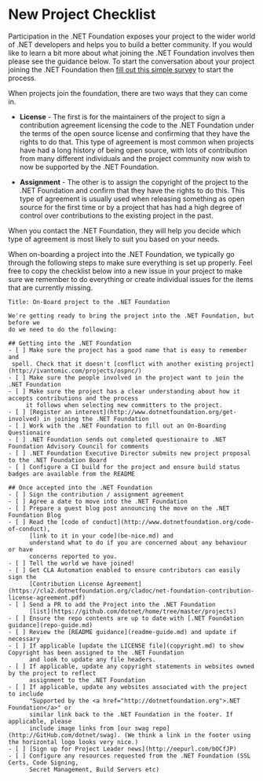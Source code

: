 # New Project Checklist

Participation in the .NET Foundation exposes your project to the wider world of .NET developers
and helps you to build a better community. If you would like to learn a bit more about what
joining the .NET Foundation involves then please see the guidance below. To start the conversation
about your project joining the .NET Foundation then 
[fill out this simple survey](https://dotnetfoundation.sharepoint.com/_layouts/15/guestaccess.aspx?guestaccesstoken=FIHTIfH3tzOmRhiXq4f%2bPVKhXkvZRosPxDiFl%2bfi6Ig%3d&docid=1_1657916a0083245a79bc0335d466ef80f&wdFormId=%7B3774A4ED%2DE93A%2D456C%2D8A1F%2DAB1FF94F080A%7D) to start the process.

When projects join the foundation, there are two ways that they can come in.

 - **License** - The first is for the maintainers of the project to sign a
   contribution agreement licensing
   the code to the .NET Foundation under the terms of the open source license and
   confirming that they have the rights to do that. This type of agreement is most
   common when projects have had a long history of being open source, with lots of
   contribution from many different individuals and the project community now wish to
   now be supported by the .NET Foundation.
   
 - **Assignment** - The other is to assign the copyright of the project to the .NET Foundation and
   confirm that they have the rights to do this. This type of agreement is usually
   used when releasing something as open source for the first time or by a project
   that has had a high degree of control over contributions to the existing project 
   in the past.  

When you contact the .NET Foundation, they will help you decide which type of
agreement is most likely to suit you based on your needs.

When on-boarding a project into the .NET Foundation, we typically go through
the following steps to make sure everything is set up properly.  Feel free
to copy the checklist below into a new issue in your project to make sure
we remember to do everything or create individual issues for the items
that are currently missing.

 ```
Title: On-Board project to the .NET Foundation

We're getting ready to bring the project into the .NET Foundation, but before we
do we need to do the following:

## Getting into the .NET Foundation
- [ ] Make sure the project has a good name that is easy to remember and 
  spell. Check that it doesn't [conflict with another existing project](http://ivantomic.com/projects/ospnc/)
- [ ] Make sure the people involved in the project want to join the .NET Foundation
- [ ] Make sure the project has a clear understanding about how it accepts contributions and the process
      it follows when selecting new committers to the project.
- [ ] [Register an interest](http://www.dotnetfoundation.org/get-involved) in joining the .NET Foundation
- [ ] Work with the .NET Foundation to fill out an On-Boarding Questionaire
- [ ] .NET Foundation sends out completed questionaire to .NET Foundation Advisory Council for comments
- [ ] .NET Foundation Executive Director submits new project proposal to the .NET Foundation Board
- [ ] Configure a CI build for the project and ensure build status badges are available from the README

## Once accepted into the .NET Foundation
 - [ ] Sign the contribution / assignment agreement
 - [ ] Agree a date to move into the .NET Foundation
 - [ ] Prepare a guest blog post announcing the move on the .NET Foundation Blog
 - [ ] Read the [code of conduct](http://www.dotnetfoundation.org/code-of-conduct), 
       [link to it in your code](be-nice.md) and 
       understand what to do if you are concerned about any behaviour or have
       concerns reported to you.
 - [ ] Tell the world we have joined!
 - [ ] Get CLA Automation enabled to ensure contributors can easily sign the 
       [Contribution License Agreement](https://cla2.dotnetfoundation.org/cladoc/net-foundation-contribution-license-agreement.pdf)
 - [ ] Send a PR to add the Project into the .NET Foundation 
       [list](https://github.com/dotnet/home/tree/master/projects)
 - [ ] Ensure the repo contents are up to date with [.NET Foundation guidance](repo-guide.md)
 - [ ] Review the [README guidance](readme-guide.md) and update if necessary
 - [ ] If applicable [update the LICENSE file](copyright.md) to show Copyright has been assigned to the .NET Foundation
       and look to update any file headers.
 - [ ] If applicable, update any copyright statements in websites owned by the project to reflect 
       assignment to the .NET Foundation
 - [ ] If applicable, update any websites associated with the project to include
       "Supported by the <a href="http://dotnetfoundation.org">.NET Foundation</a>" or
       similar link back to the .NET Foundation in the footer. If applicable, please
       include image links from [our swag repo](http://GitHub.com/dotnet/swag). (We think a link in the footer using the horizontal logo looks very nice.)
 - [ ] [Sign up for Project Leader news](http://eepurl.com/bOCfJP)
 - [ ] Configure any resources requested from the .NET Foundation (SSL Certs, Code Signing,
       Secret Management, Build Servers etc)
 ```



